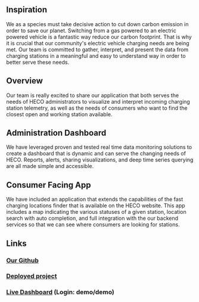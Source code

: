 ## Inspiration

We as a species must take decisive action to cut down carbon emission in order to save our planet. Switching from a gas powered to an electric powered vehicle is a fantastic way reduce our carbon footprint. That is why it is crucial that our community's electric vehicle charging needs are being met. Our team is committed to gather, interpret, and present
the data from charging stations in a meaningful and easy to understand way in order to better serve these needs.

## Overview
Our team is really excited to share our application that both serves the needs of HECO administrators to visualize and interpret incoming charging station telemetry, as well as the needs of consumers who want to find the closest open and working station available.

## Administration Dashboard
We have leveraged proven and tested real time data monitoring solutions to create a dashboard that is dynamic and can serve the changing needs of HECO. Reports, alerts, sharing visualizations, and deep time series querying are all made simple and accessible. 

## Consumer Facing App
We have included an application that extends the capabilities of the fast charging locations finder that is available on the HECO website. This app includes a map indicating the various statuses of a given station, location search with auto completion, and full integration with the our backend services so that we can see where consumers are looking for stations.

## Links

### [Our Github](https://github.com/HACC2019/hacc-overflow/)

### [Deployed project](https://hacc.aparcar.org)

### [Live Dashboard](https://hacc.aparcar.org/monitoring/d/1iX4RMAWk/overview?orgId=1&refresh=1m&from=1573568903794&to=1573590503794) (Login: demo/demo)
